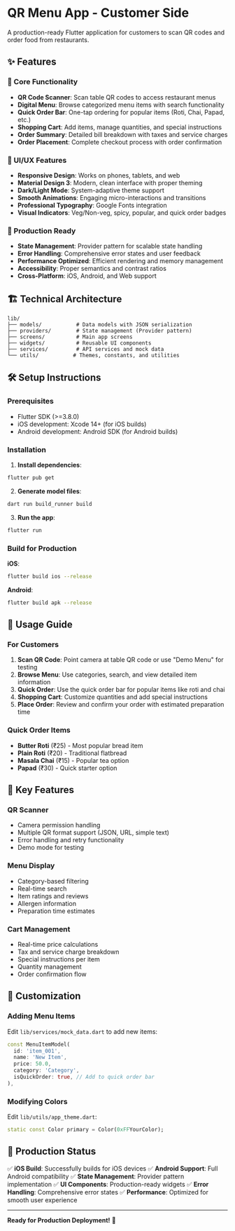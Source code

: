 # QR Menu App - Customer Side

A production-ready Flutter application for customers to scan QR codes and order food from restaurants.

## ✨ Features

### 📱 Core Functionality
- **QR Code Scanner**: Scan table QR codes to access restaurant menus
- **Digital Menu**: Browse categorized menu items with search functionality
- **Quick Order Bar**: One-tap ordering for popular items (Roti, Chai, Papad, etc.)
- **Shopping Cart**: Add items, manage quantities, and special instructions
- **Order Summary**: Detailed bill breakdown with taxes and service charges
- **Order Placement**: Complete checkout process with order confirmation

### 🎨 UI/UX Features
- **Responsive Design**: Works on phones, tablets, and web
- **Material Design 3**: Modern, clean interface with proper theming
- **Dark/Light Mode**: System-adaptive theme support
- **Smooth Animations**: Engaging micro-interactions and transitions
- **Professional Typography**: Google Fonts integration
- **Visual Indicators**: Veg/Non-veg, spicy, popular, and quick order badges

### 🚀 Production Ready
- **State Management**: Provider pattern for scalable state handling
- **Error Handling**: Comprehensive error states and user feedback
- **Performance Optimized**: Efficient rendering and memory management
- **Accessibility**: Proper semantics and contrast ratios
- **Cross-Platform**: iOS, Android, and Web support

## 🏗️ Technical Architecture

```
lib/
├── models/           # Data models with JSON serialization
├── providers/        # State management (Provider pattern)
├── screens/          # Main app screens
├── widgets/          # Reusable UI components
├── services/         # API services and mock data
└── utils/           # Themes, constants, and utilities
```

## 🛠️ Setup Instructions

### Prerequisites
- Flutter SDK (>=3.8.0)
- iOS development: Xcode 14+ (for iOS builds)
- Android development: Android SDK (for Android builds)

### Installation

1. **Install dependencies**:
```bash
flutter pub get
```

2. **Generate model files**:
```bash
dart run build_runner build
```

3. **Run the app**:
```bash
flutter run
```

### Build for Production

**iOS**:
```bash
flutter build ios --release
```

**Android**:
```bash
flutter build apk --release
```

## 📖 Usage Guide

### For Customers

1. **Scan QR Code**: Point camera at table QR code or use "Demo Menu" for testing
2. **Browse Menu**: Use categories, search, and view detailed item information
3. **Quick Order**: Use the quick order bar for popular items like roti and chai
4. **Shopping Cart**: Customize quantities and add special instructions
5. **Place Order**: Review and confirm your order with estimated preparation time

### Quick Order Items
- **Butter Roti** (₹25) - Most popular bread item
- **Plain Roti** (₹20) - Traditional flatbread
- **Masala Chai** (₹15) - Popular tea option
- **Papad** (₹30) - Quick starter option

## 🎯 Key Features

### QR Scanner
- Camera permission handling
- Multiple QR format support (JSON, URL, simple text)
- Error handling and retry functionality
- Demo mode for testing

### Menu Display
- Category-based filtering
- Real-time search
- Item ratings and reviews
- Allergen information
- Preparation time estimates

### Cart Management
- Real-time price calculations
- Tax and service charge breakdown
- Special instructions per item
- Quantity management
- Order confirmation flow

## 🔧 Customization

### Adding Menu Items
Edit `lib/services/mock_data.dart` to add new items:

```dart
const MenuItemModel(
  id: 'item_001',
  name: 'New Item',
  price: 50.0,
  category: 'Category',
  isQuickOrder: true, // Add to quick order bar
),
```

### Modifying Colors
Edit `lib/utils/app_theme.dart`:

```dart
static const Color primary = Color(0xFFYourColor);
```

## 📱 Production Status

✅ **iOS Build**: Successfully builds for iOS devices
✅ **Android Support**: Full Android compatibility
✅ **State Management**: Provider pattern implementation
✅ **UI Components**: Production-ready widgets
✅ **Error Handling**: Comprehensive error states
✅ **Performance**: Optimized for smooth user experience

---

**Ready for Production Deployment!** 🚀
